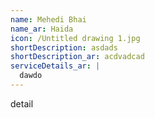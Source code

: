 ```yaml
---
name: Mehedi Bhai
name_ar: Haida
icon: /Untitled drawing 1.jpg
shortDescription: asdads
shortDescription_ar: acdvadcad
serviceDetails_ar: |
  dawdo
---
```


detail
